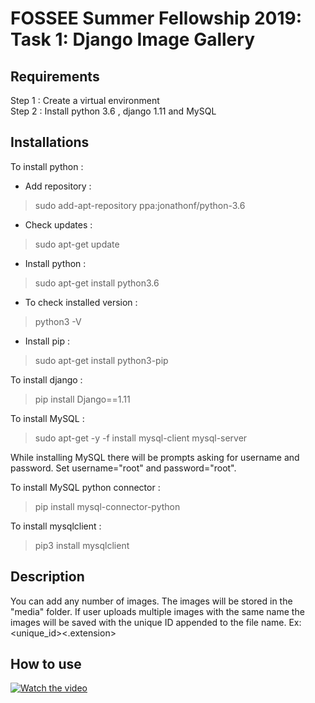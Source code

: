 # FOSSEE Summer Fellowship 2019: Task 1: Django Image Gallery

## Requirements

Step 1 : Create a virtual environment <br />
Step 2 : Install python 3.6 , django 1.11 and MySQL <br /> 

## Installations

To install python :

* Add repository : 

> sudo add-apt-repository ppa:jonathonf/python-3.6


* Check updates  : 

> sudo apt-get update

* Install python : 

> sudo apt-get install python3.6

* To check installed version : 

> python3 -V

* Install pip : 

> sudo apt-get install python3-pip

To install django : 

> pip install Django==1.11

To install MySQL : 

> sudo apt-get -y -f install mysql-client mysql-server

While installing MySQL there will be prompts asking for username and password. Set username="root" and password="root".

To install MySQL python connector :

> pip install mysql-connector-python

To install mysqlclient :

> pip3 install mysqlclient


## Description

You can add any number of images. The images will be stored in the "media" folder. If user uploads multiple images with the same name the images will be saved with the unique ID appended to the file name. Ex: <original filename><unique_id><.extension>

## How to use

[![Watch the video](https://img.youtube.com/vi/HJY9nH6G20o/maxresdefault.jpg)](https://youtu.be/HJY9nH6G20o)

